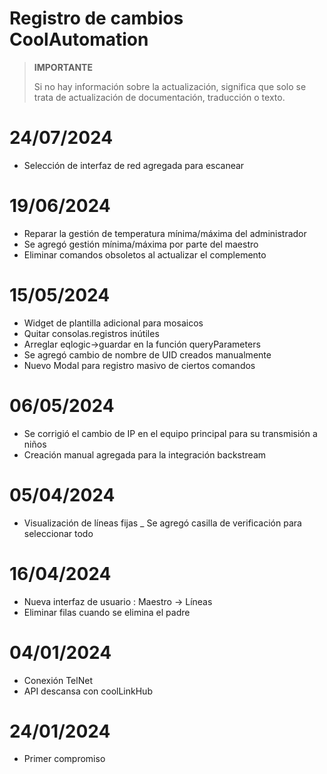# Registro de cambios CoolAutomation


>**IMPORTANTE**
>
>Si no hay información sobre la actualización, significa que solo se trata de actualización de documentación, traducción o texto.


# 24/07/2024
- Selección de interfaz de red agregada para escanear

# 19/06/2024

- Reparar la gestión de temperatura mínima/máxima del administrador
- Se agregó gestión mínima/máxima por parte del maestro
- Eliminar comandos obsoletos al actualizar el complemento


# 15/05/2024

- Widget de plantilla adicional para mosaicos
- Quitar consolas.registros inútiles
- Arreglar eqlogic->guardar en la función queryParameters
- Se agregó cambio de nombre de UID creados manualmente
- Nuevo Modal para registro masivo de ciertos comandos


# 06/05/2024

- Se corrigió el cambio de IP en el equipo principal para su transmisión a niños
- Creación manual agregada para la integración backstream

# 05/04/2024

- Visualización de líneas fijas
_ Se agregó casilla de verificación para seleccionar todo

# 16/04/2024

- Nueva interfaz de usuario :  Maestro -> Líneas
- Eliminar filas cuando se elimina el padre


# 04/01/2024

- Conexión TelNet
- API descansa con coolLinkHub

# 24/01/2024

- Primer compromiso

